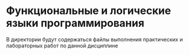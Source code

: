 # Функциональные и логические языки программирования
В директории будут содержаться файлы выполнения практических и лабораторных работ по данной дисциплине
